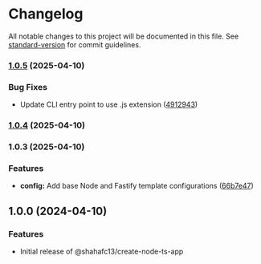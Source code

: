 # Changelog

All notable changes to this project will be documented in this file. See [standard-version](https://github.com/conventional-changelog/standard-version) for commit guidelines.

### [1.0.5](https://github.com/shahafc13/create-node-ts-app/compare/v1.0.4...v1.0.5) (2025-04-10)


### Bug Fixes

* Update CLI entry point to use .js extension ([4912943](https://github.com/shahafc13/create-node-ts-app/commit/4912943a0aea13ab9a39533bbbfa1f0014a8c7d2))

### [1.0.4](https://github.com/shahafc13/create-node-ts-app/compare/v1.0.3...v1.0.4) (2025-04-10)

### 1.0.3 (2025-04-10)


### Features

* **config:** Add base Node and Fastify template configurations ([66b7e47](https://github.com/shahafc13/create-node-ts-app/commit/66b7e47cc511bd0a869e6708589c42c11ff321e1))

## 1.0.0 (2024-04-10)

### Features

- Initial release of @shahafc13/create-node-ts-app
